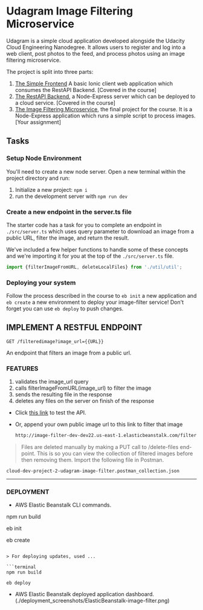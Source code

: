 # Udagram Image Filtering Microservice

Udagram is a simple cloud application developed alongside the Udacity Cloud Engineering Nanodegree. It allows users to register and log into a web client, post photos to the feed, and process photos using an image filtering microservice.

The project is split into three parts:
1. [The Simple Frontend](https://github.com/udacity/cloud-developer/tree/master/course-02/exercises/udacity-c2-frontend)
A basic Ionic client web application which consumes the RestAPI Backend. [Covered in the course]
2. [The RestAPI Backend](https://github.com/udacity/cloud-developer/tree/master/course-02/exercises/udacity-c2-restapi), a Node-Express server which can be deployed to a cloud service. [Covered in the course]
3. [The Image Filtering Microservice](https://github.com/udacity/cloud-developer/tree/master/course-02/project/image-filter-starter-code), the final project for the course. It is a Node-Express application which runs a simple script to process images. [Your assignment]

## Tasks

### Setup Node Environment

You'll need to create a new node server. Open a new terminal within the project directory and run:

1. Initialize a new project: `npm i`
2. run the development server with `npm run dev`

### Create a new endpoint in the server.ts file

The starter code has a task for you to complete an endpoint in `./src/server.ts` which uses query parameter to download an image from a public URL, filter the image, and return the result.

We've included a few helper functions to handle some of these concepts and we're importing it for you at the top of the `./src/server.ts`  file.

```typescript
import {filterImageFromURL, deleteLocalFiles} from './util/util';
```

### Deploying your system

Follow the process described in the course to `eb init` a new application and `eb create` a new environment to deploy your image-filter service! Don't forget you can use `eb deploy` to push changes.

## IMPLEMENT A RESTFUL ENDPOINT

```
GET /filteredimage?image_url={{URL}}
```

An endpoint that filters an image from a public url.

### FEATURES

1. validates the image_url query
2. calls filterImageFromURL(image_url) to filter the image
3. sends the resulting file in the response
4. deletes any files on the server on finish of the response

- Click [this link](http://image-filter-dev-dev22.us-east-1.elasticbeanstalk.com/filteredimage?image_url=https://ichef.bbci.co.uk/news/976/cpsprodpb/B8AF/production/_126197274_52152c4cb10f8f56184cab5bf7449fa927a270e7.jpg) to test the API.

- Or, append your own public image url to this link to filter that image
  ```html
  http://image-filter-dev-dev22.us-east-1.elasticbeanstalk.com/filteredimage?image_url=

  ```

> Files are deleted manually by making a PUT call to /delete-files end-point. This is so you can view the collection of filtered images before then removing them. Import the following file in Postman.

```terminal
cloud-dev-project-2-udagram-image-filter.postman_collection.json
```
---

### DEPLOYMENT

- AWS Elastic Beanstalk CLI commands.

npm run build

eb init

eb create
```

> For deploying updates, used ...

```terminal
npm run build

eb deploy
```

- AWS Elastic Beanstalk deployed application dashboard.
  (./deployment_screenshots/ElasticBeanstalk-image-filter.png)